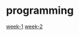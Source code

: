 # programming

[week-1](http://chentsulin.github.io/week-1)
[week-2](http://chentsulin.github.io/week-2)
